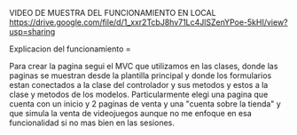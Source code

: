 VIDEO DE MUESTRA DEL FUNCIONAMIENTO EN LOCAL    
https://drive.google.com/file/d/1_xxr2TcbJ8hv71Lc4JlSZenYPoe-5kHI/view?usp=sharing

Explicacion del funcionamiento = 

Para crear la pagina segui el MVC que utilizamos en las clases, donde las paginas se muestran desde la plantilla principal y donde los formularios estan conectados a la clase del controlador y sus metodos y estos a la clase y metodos de los modelos.
Particularmente elegi una pagina que cuenta con un inicio y 2 paginas de venta y una "cuenta sobre la tienda" y que simula la venta de videojuegos aunque no me enfoque en esa funcionalidad si no mas bien en las sesiones.
